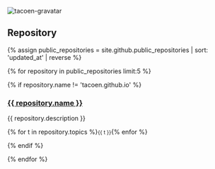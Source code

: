 
![tacoen-gravatar](https://www.gravatar.com/avatar/5f0a9777b6e3d0a462c6645dd1191b34?s=200)


## Repository

{% assign public_repositories = site.github.public_repositories | sort: 'updated_at' | reverse %}

{% for repository in public_repositories limit:5 %}

{% if repository.name != 'tacoen.github.io' %}

### <a href='{{ repository.html_url }}'>{{ repository.name }}</a>

{{ repository.description }}
  
{% for t in repository.topics %}<small class='topic'>{{ t }}</small>{% enfor %}

{% endif %}

{% endfor %}
